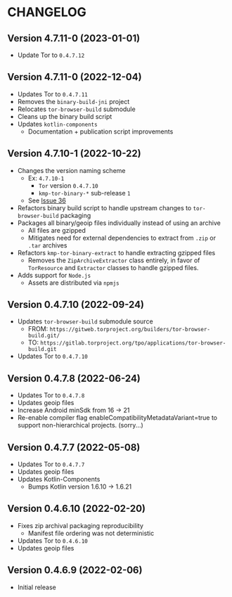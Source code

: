 # CHANGELOG

## Version 4.7.11-0 (2023-01-01)
 - Update Tor to `0.4.7.12`

## Version 4.7.11-0 (2022-12-04)
 - Updates Tor to `0.4.7.11`
 - Removes the `binary-build-jni` project
 - Relocates `tor-browser-build` submodule
 - Cleans up the binary build script
 - Updates `kotlin-components`
     - Documentation + publication script improvements

## Version 4.7.10-1 (2022-10-22)
 - Changes the version naming scheme
     - Ex: `4.7.10-1`
         - `Tor` version `0.4.7.10`
         - `kmp-tor-binary-*` sub-release `1`
     - See [Issue 36](https://github.com/05nelsonm/kmp-tor-binary/issues/36#issuecomment-1284654389)
 - Refactors binary build script to handle upstream changes to `tor-browser-build` 
   packaging
 - Packages all binary/geoip files individually instead of using an archive
     - All files are gzipped
     - Mitigates need for external dependencies to extract from `.zip` or `.tar` archives
 - Refactors `kmp-tor-binary-extract` to handle extracting gzipped files
     - Removes the `ZipArchiveExtractor` class entirely, in favor of `TorResource` and 
       `Extractor` classes to handle gzipped files.
 - Adds support for `Node.js`
     - Assets are distributed via `npmjs`

## Version 0.4.7.10 (2022-09-24)
 - Updates `tor-browser-build` submodule source
     - FROM: `https://gitweb.torproject.org/builders/tor-browser-build.git/`
     - TO: `https://gitlab.torproject.org/tpo/applications/tor-browser-build.git`
 - Updates Tor to `0.4.7.10`

## Version 0.4.7.8 (2022-06-24)
 - Updates Tor to `0.4.7.8`
 - Updates geoip files
 - Increase Android minSdk from 16 -> 21
 - Re-enable compiler flag enableCompatibilityMetadataVariant=true to support 
   non-hierarchical projects. (sorry...)

## Version 0.4.7.7 (2022-05-08)
 - Updates Tor to `0.4.7.7`
 - Updates geoip files
 - Updates Kotlin-Components
     - Bumps Kotlin version 1.6.10 -> 1.6.21

## Version 0.4.6.10 (2022-02-20)
 - Fixes zip archival packaging reproducibility
     - Manifest file ordering was not deterministic
 - Updates Tor to `0.4.6.10`
 - Updates geoip files

## Version 0.4.6.9 (2022-02-06)
 - Initial release
